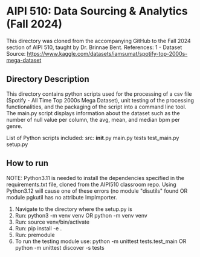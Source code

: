 # AIPI 510: Data Sourcing & Analytics (Fall 2024)

This directory was cloned from the accompanying GitHub to the Fall 2024 section of AIPI 510, taught by Dr. Brinnae Bent.
References: 
1 - Dataset Source: https://www.kaggle.com/datasets/iamsumat/spotify-top-2000s-mega-dataset


## Directory Description
This directory contains python scripts used for the processing of a csv file (Spotify - All Time Top 2000s Mega Dataset), unit testing of the processing functionalities, and the packaging of the script into a command line tool. 
The main.py script displays information about the dataset such as the number of null value per column, the avg, mean, and median bpm per genre.

List of Python scripts included: 
src:
   __init__.py
   main.py
tests
   test_main.py
setup.py

## How to run
NOTE: Python3.11 is needed to install the dependencies specified in the requirements.txt file, cloned from the AIPI510 classroom repo. Using Python3.12 will cause one of these errors (no module "disutils" found OR module pgkutil has no attribute ImpImporter.
1) Navigate to the directory where the setup.py is
2) Run: python3 -m venv venv OR python -m venv venv
3) Run: source venv/bin/activate
5) Run: pip install -e .
6) Run: premodule
7) To run the testing module use: python -m unittest tests.test_main OR python -m unittest discover -s tests


